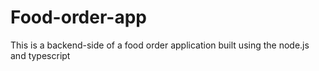 # Food-order-app
This is a backend-side of a food order application built using the node.js and typescript
